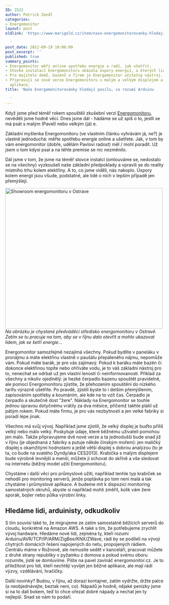 ```yaml
---
ID: 2522
author: Patrick Zandl
categories:
- Energomonitor
layout: post
oldlink: 'https://www.marigold.cz/item/nase-energomonitorovanky-hledaji-posilu-co-rozumi-arduinu

  '
post_date: 2012-09-19 10:06:09
post_excerpt: ''
published: true
summary_points:
- Energomonitor měří online spotřebu energie a radí, jak ušetřit.
- Stovka instalací Energomonitoru ukázala úspory energií, o kterých lidé jen přemýšlejí.
- Pro majitele domů, bazénů a firem je Energomonitor užitečný nástroj.
- Připravují se nové verze Energomonitoru s malým a velkým displejem a průmyslové
  aplikace.
title: 'Naše Energomonitorovánky hledají posilu, co rozumí Arduinu

  '
---
```


<p>Když jsme před téměř rokem spouštěli zkušební verzi <a href="http://www.energomonitor.cz" target="_self" title="">Energomonitoru</a>, nevěděli jsme hodně věcí. Dnes jsme dál - hádáme se už spíš o to, jestli se má psát s malým (Pavel) nebo velkým (já) e.</p>


<p>Základní myšlenka Energomonitoru (ve vlastním článku vyhrávám já, ne?) je vlastně jednoduchá: měřte spotřebu energie online a ušetřete. Jak, v tom by vám energomonitor (dobře, udělám Pavlovi radost) měl / mohl poradit. Už jsem o tom kdysi psal a na téhle premise se nic nezměnilo. </p>


<p>Dál jsme v tom, že jsme na téměř stovce instalcí (omlouváme se, nedostalo se na všechny) vyzkoušeli naše základní předpoklady a vpravili se do reality místního trhu kolem elektřiny. A to, co jsme viděli, nás nakoplo. Úspory kolem energií jsou všude, podstatné, ale lidé o nich v lepším případě jen přemýšlejí.</p>


<p><a href="http://www.marigold.cz/wp-content/uploads/wpid-Photo-19.-9.-2012-1000.jpg" target="_blank" style=""><img src="http://www.marigold.cz/wp-content/uploads/wpid-Photo-19.-9.-2012-1000.jpg" id="blogsy-1348042138411.0625" class="alignnone" alt="Showroom energomonitoru v Ostrave" width="500" height="446"></a><br>
<em>Na obrázku je chystané předváděcí středisko energomonitoru v Ostravě. Zatím se tu pracuje na tom, aby se v říjnu dalo otevřít a mohlo ukazovat lidem, jak se šetří energie...</em></p>


<p>Energomonitor samozřejmě nezajímá všechny. Pokud bydlíte v paneláku v pronájmu a máte elektřinu vlastně v paušálu přepáleného nájmu, nepomůže vám. Pokud máte barák, je pro vás zajímavý. Pokud k baráku máte bazén či dokonce elektřinou topíte nebo ohříváte vodu, je to váš základní nástroj pro to, nenechat se odrbat už jen vlastní leností či neinformovaností. Příklad za všechny a nikoliv ojedinělý: je hezké čerpadlo bazenu spouštět pravidelně, ale pomocí Energomonitoru zjistíte, že přehozením spouštění do nízkého tarifu výrazně ušetříte. Po pravdě, zjistili byste to i delším přemýšlením, zapisováním spotřeby a koumáním, ale kde na to vzít čas. Čerpadlo je čerpadlo a skutečně dost "žere". Náklady na Energomonitor se touhle jednou úpravou dotyčnému vrátily za dva měsíce, přičemž takhle platil už pátým rokem. Pokud máte firmu, je pro vás nezbytností a jen velké fabriky si poradí lépe jinak.</p>


<p>Všechno má svůj vývoj. Například jsme zjistili, že velký displej je buďto příliš velký nebo málo velký. Poskytuje údaje, které běžnému uživateli pomohou jen málo. Takže připravujeme dvě nové verze a ta jednodušší bude snad již v říjnu (je objednaná z fabriky a putuje někde čínským mořem): jen maličký displej s okamžitými hodnotami a ještě větší displej s dobrou analýzou (to je ta, co bude na svatého Dyndy/aka CES2013). Krabička s malým displejem bude výrobně levnější a menší, můžete ji schovat do skříně a vše sledovat na internetu  (běžný model užití Energomonitoru). </p>


<p>Chystáme i další věci pro průmyslové užití, například tenhle typ krabiček se nehodil pro monitoring serverů, jenže poptávka po tom není malá a tak chystáme i průmyslové aplikace. A budeme mít k dispozici monitoring samostatných okruhů, abyste si například mohli změřit, kolik vám žere sporák, bojler nebo půlka výrobní linky. </p>


<h2>Hledáme lidi, arduinisty, odkudkoliv</h2>

<p>S tím souvisí také to, že migrujeme ze zatím samostatně běžících serverů do cloudu, konkrétně na Amazon AWS. A také s tím, že potřebujeme zrychlit vývoj hardware. Hledáme nové lidi, zejména ty, kteří rozumí Arduinu/AVR/TCP/IP/ARM/ZigBee/KNX/ZWave, rádi by se podíleli na vývoji chytrých domácích řešení napojených do netu, propojených rádiem. Centrálu máme v Rožnově, ale nemusíte sedět v kanceláři, pracovat můžete z druhé strany republiky v pyžamku z domova a pokud svému oboru rozumíte, jistě se domluvíme. Pište na pavel zavináč energomonitor.cz. Je to příležitost pro lidi, kteří nechtějí vyvíjet jen běžné aplikace, ale mají rádi výzvy, vzdělávání, hračičky. </p>


<p>Další novinky? Budou, v říjnu, až dorazí kontajner, zatím vydržte, držte palce (a neobjednávejte, beztak není, co). Nápadů je hodně, nějaké penízky jsme si na to dali bokem, teď to chce ořezat dobré nápady a nechat jen ty nejlepší. Snad se nám to podaří.</p>


<p>&nbsp;</p>
